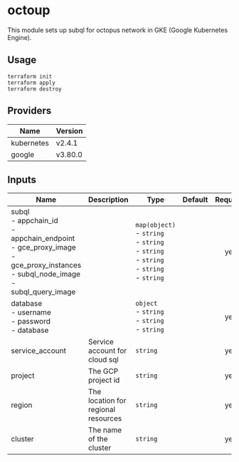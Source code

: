 # octoup

This module sets up subql for octopus network in GKE (Google Kubernetes Engine).

## Usage

```
terraform init
terraform apply
terraform destroy
```

## Providers

| Name | Version |
|------|---------|
| kubernetes | v2.4.1 |
| google | v3.80.0 |


## Inputs

| Name | Description | Type | Default | Required |
|------|-------------|------|---------|:--------:|
| subql<br>- appchain_id<br>- appchain_endpoint<br>- gce_proxy_image<br>- gce_proxy_instances<br>- subql_node_image<br>- subql_query_image | | `map(object)`<br>- `string`<br>- `string`<br>- `string`<br>- `string`<br>- `string`<br>- `string` | | yes |
| database<br>- username<br>- password<br>- database | | `object`<br>- `string`<br>- `string`<br>- `string` | | yes |
| service_account | Service account for cloud sql | `string` | | yes |
| project | The GCP project id | `string` | | yes |
| region | The location for regional resources | `string` | | yes |
| cluster | The name of the cluster | `string` | | yes |

